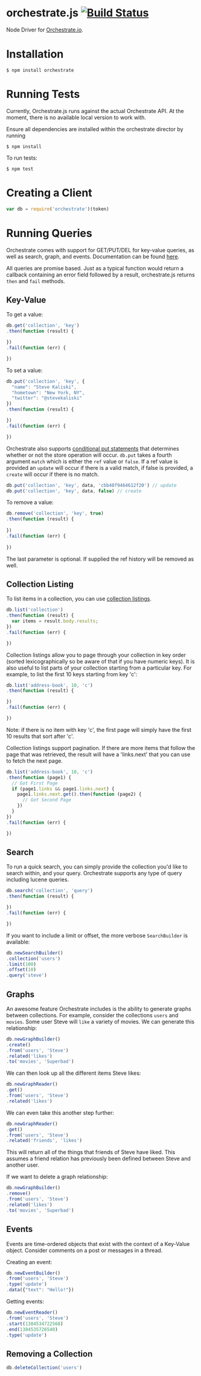 # orchestrate.js [![Build Status](https://travis-ci.org/Bowery/orchestrate.js.png)](https://travis-ci.org/Bowery/orchestrate.js)

Node Driver for [Orchestrate.io](http://orchestrate.io).


# Installation

```
$ npm install orchestrate
```

# Running Tests
Currently, Orchestrate.js runs against the actual Orchestrate API. At the moment, there is no available local version to work with.

Ensure all dependencies are installed within the orchestrate director by running

```
$ npm install
```
To run tests:

```
$ npm test
```

# Creating a Client

```javascript
var db = require('orchestrate')(token)
```

# Running Queries

Orchestrate comes with support for GET/PUT/DEL for key-value queries, as well as search, graph, and events. Documentation can be found [here](https://orchestrate.io/docs/api/).

All queries are promise based. Just as a typical function would return a callback containing an error field followed by a result, orchestrate.js returns `then` and `fail` methods.

## Key-Value

To get a value:

```javascript
db.get('collection', 'key')
.then(function (result) {

})
.fail(function (err) {

})
```

To set a value:

```javascript
db.put('collection', 'key', {
  "name": "Steve Kaliski",
  "hometown": "New York, NY",
  "twitter": "@stevekaliski"
})
.then(function (result) {

})
.fail(function (err) {

})
```

Orchestrate also supports [conditional put statements](https://orchestrate.io/docs/api/#key/value/put-(create/update)) that determines whether or not the store operation will occur. `db.put` takes a fourth argument `match` which is either the `ref` value or `false`. If a ref value is provided an `update` will occur if there is a valid match, if false is provided, a `create` will occur if there is no match.

```javascript
db.put('collection', 'key', data, 'cbb48f9464612f20') // update
db.put('collection', 'key', data, false) // create
```

To remove a value:

```javascript
db.remove('collection', 'key', true)
.then(function (result) {
  
})
.fail(function (err) {
  
})
```

The last parameter is optional. If supplied the ref history will be removed as well.

## Collection Listing

To list items in a collection, you can use [collection listings](https://orchestrate.io/docs/api/#key/value/list).

```javascript
db.list('collection')
.then(function (result) {
  var items = result.body.results;
})
.fail(function (err) {

})
```

Collection listings allow you to page through your collection in key order (sorted lexicographically so be aware of that if you have numeric keys). It is also useful to list parts of your collection starting from a particular key. For example, to list the first 10 keys starting from key 'c':


```javascript
db.list('address-book', 10, 'c')
.then(function (result) {

})
.fail(function (err) {

})
```

Note: if there is no item with key 'c', the first page will simply have the first 10 results that sort after 'c'.

Collection listings support pagination. If there are more items that follow the page that was retrieved, the result will have a 'links.next' that you can use to fetch the next page.

```javascript
db.list('address-book', 10, 'c')
.then(function (page1) {
  // Got First Page
  if (page1.links && page1.links.next) {
    page1.links.next.get().then(function (page2) {
      // Got Second Page
    })
  }
})
.fail(function (err) {

})
```

## Search

To run a quick search, you can simply provide the collection you'd like to search within, and your query. Orchestrate supports any type of query including lucene queries.

```javascript
db.search('collection', 'query')
.then(function (result) {

})
.fail(function (err) {

})
```

If you want to include a limit or offset, the more verbose `SearchBuilder` is available:

```javascript
db.newSearchBuilder()
.collection('users')
.limit(100)
.offset(10)
.query('steve')
```

## Graphs
An awesome feature Orchestrate includes is the ability to generate graphs between collections. For example, consider the collections `users` and `movies`. Some user Steve will `like` a variety of movies. We can generate this relationship:

```javascript
db.newGraphBuilder()
.create()
.from('users', 'Steve')
.related('likes')
.to('movies', 'Superbad')
```

We can then look up all the different items Steve likes:
```javascript
db.newGraphReader()
.get()
.from('users', 'Steve')
.related('likes')
```

We can even take this another step further:
```javascript
db.newGraphReader()
.get()
.from('users', 'Steve')
.related('friends', 'likes')
```
This will return all of the things that friends of Steve have liked. This assumes a friend relation has previously been defined between Steve and another user.

If we want to delete a graph relationship:
```javascript
db.newGraphBuilder()
.remove()
.from('users', 'Steve')
.related('likes')
.to('movies', 'Superbad')
```

## Events
Events are time-ordered objects that exist with the context of a Key-Value object. Consider comments on a post or messages in a thread.

Creating an event:
```javascript
db.newEventBuilder()
.from('users', 'Steve')
.type('update')
.data({"text": "Hello!"})
```

Getting events:
```javascript
db.newEventReader()
.from('users', 'Steve')
.start(1384534722568)
.end(1384535726540)
.type('update')
```

## Removing a Collection

```javascript
db.deleteCollection('users')
```

